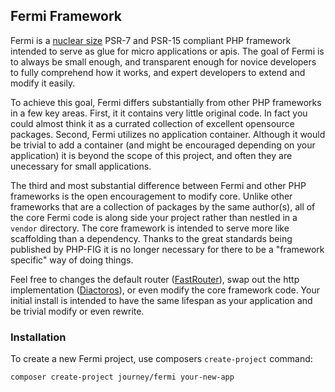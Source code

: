 Fermi Framework
---------------

Fermi is a [nuclear size](https://en.wikipedia.org/wiki/Femtometre) PSR-7 and PSR-15 compliant PHP framework intended to serve as glue for micro applications or apis. The goal of Fermi is to always be small enough, and transparent enough for novice developers to fully comprehend how it works, and expert developers to extend and modify it easily.

To achieve this goal, Fermi differs substantially from other PHP frameworks in a few key areas. First, it it contains very little original code. In fact you could almost think it as a currated collection of excellent opensource packages. Second, Fermi utilizes no application container. Although it would be trivial to add a container (and might be encouraged depending on your application) it is beyond the scope of this project, and often they are unecessary for small applications.

The third and most substantial difference between Fermi and other PHP frameworks is the open encouragement to modify core. Unlike other frameworks that are a collection of packages by the same author(s), all of the core Fermi code is along side your project rather than nestled in a `vendor` directory. The core framework is intended to serve more like scaffolding than a dependency. Thanks to the great standards being published by PHP-FIG it is no longer necessary for there to be a "framework specific" way of doing things.

Feel free to changes the default router ([FastRouter](https://github.com/nikic/FastRoute)), swap out the http implementation ([Diactoros](https://github.com/zendframework/zend-diactoros)), or even modify the core framework code. Your initial install is intended to have the same lifespan as your application and be trivial modify or even rewrite.

### Installation

To create a new Fermi project, use composers `create-project` command:

`composer create-project journey/fermi your-new-app`



